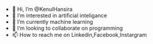 - 👋 Hi, I’m @KenulHansira
- 👀 I’m interested in artificial inteligance
- 🌱 I’m currently machine learning
- 💞️ I’m looking to collaborate on programming
- 📫 How to reach me on Linkedin,Facebook,Instargram

<!---
KenulHansira486/KenulHansira486 is a ✨ special ✨ repository because its `README.md` (this file) appears on your GitHub profile.
You can click the Preview link to take a look at your changes.
--->

